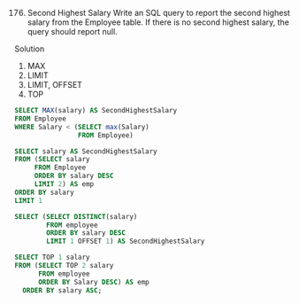 176. Second Highest Salary
Write an SQL query to report the second highest salary from the Employee table. 
If there is no second highest salary, the query should report null.

Solution
1. MAX
2. LIMIT
3. LIMIT, OFFSET
4. TOP

```sql
SELECT MAX(salary) AS SecondHighestSalary
FROM Employee 
WHERE Salary < (SELECT max(Salary) 
                FROM Employee)

```

```sql
SELECT salary AS SecondHighestSalary
FROM (SELECT salary 
     FROM Employee 
     ORDER BY salary DESC 
     LIMIT 2) AS emp
ORDER BY salary
LIMIT 1
```

```sql
SELECT (SELECT DISTINCT(salary)
        FROM employee
        ORDER BY salary DESC
        LIMIT 1 OFFSET 1) AS SecondHighestSalary
```

```sql
SELECT TOP 1 salary 
FROM (SELECT TOP 2 salary
      FROM employee 
      ORDER BY Salary DESC) AS emp
  ORDER BY salary ASC;

```

